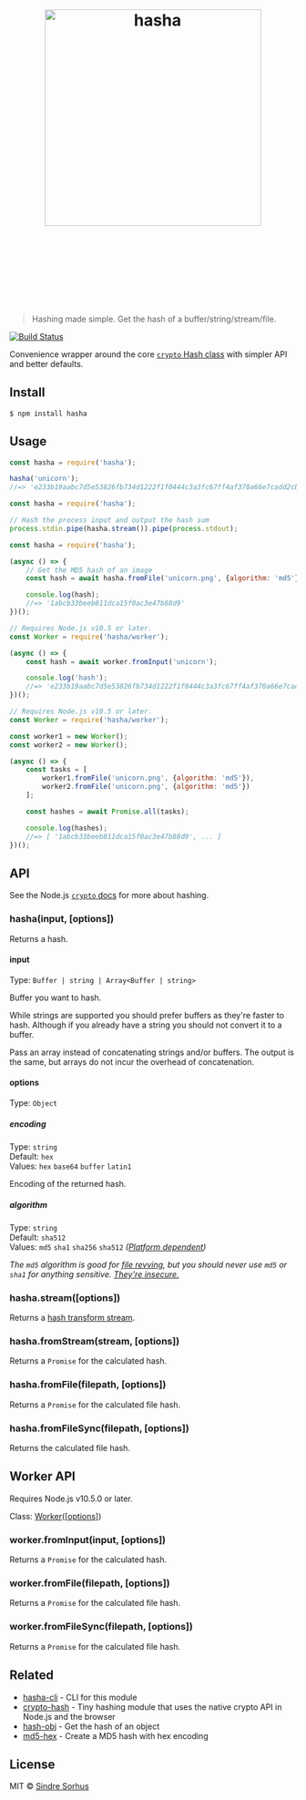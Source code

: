<h1 align="center">
	<br>
	<br>
	<br>
	<img width="380" src="media/logo.svg" alt="hasha">
	<br>
	<br>
	<br>
	<br>
	<br>
</h1>

> Hashing made simple. Get the hash of a buffer/string/stream/file.

[![Build Status](https://travis-ci.org/sindresorhus/hasha.svg?branch=master)](https://travis-ci.org/sindresorhus/hasha)

Convenience wrapper around the core [`crypto` Hash class](https://nodejs.org/api/crypto.html#crypto_crypto_createhash_algorithm) with simpler API and better defaults.


## Install

```
$ npm install hasha
```


## Usage

```js
const hasha = require('hasha');

hasha('unicorn');
//=> 'e233b19aabc7d5e53826fb734d1222f1f0444c3a3fc67ff4af370a66e7cadd2cb24009f1bc86f0bed12ca5fcb226145ad10fc5f650f6ef0959f8aadc5a594b27'
```

```js
const hasha = require('hasha');

// Hash the process input and output the hash sum
process.stdin.pipe(hasha.stream()).pipe(process.stdout);
```

```js
const hasha = require('hasha');

(async () => {
	// Get the MD5 hash of an image
	const hash = await hasha.fromFile('unicorn.png', {algorithm: 'md5'});

	console.log(hash);
	//=> '1abcb33beeb811dca15f0ac3e47b88d9'
})();
```

```js
// Requires Node.js v10.5 or later.
const Worker = require('hasha/worker');

(async () => {
	const hash = await worker.fromInput('unicorn');

	console.log('hash');
	//=> 'e233b19aabc7d5e53826fb734d1222f1f0444c3a3fc67ff4af370a66e7cadd2cb24009f1bc86f0bed12ca5fcb226145ad10fc5f650f6ef0959f8aadc5a594b27'
})();
```

```js
// Requires Node.js v10.5 or later.
const Worker = require('hasha/worker');

const worker1 = new Worker();
const worker2 = new Worker();

(async () => {
	const tasks = [
		worker1.fromFile('unicorn.png', {algorithm: 'md5'}),
		worker2.fromFile('unicorn.png', {algorithm: 'md5'})
	];

	const hashes = await Promise.all(tasks);

	console.log(hashes);
	//=> [ '1abcb33beeb811dca15f0ac3e47b88d9', ... ]
})();
```

## API

See the Node.js [`crypto` docs](https://nodejs.org/api/crypto.html#crypto_crypto_createhash_algorithm_options) for more about hashing.

### hasha(input, [options])

Returns a hash.

#### input

Type: `Buffer | string | Array<Buffer | string>`

Buffer you want to hash.

While strings are supported you should prefer buffers as they're faster to hash. Although if you already have a string you should not convert it to a buffer.

Pass an array instead of concatenating strings and/or buffers. The output is the same, but arrays do not incur the overhead of concatenation.

#### options

Type: `Object`

##### encoding

Type: `string`<br>
Default: `hex`<br>
Values: `hex` `base64` `buffer` `latin1`

Encoding of the returned hash.

##### algorithm

Type: `string`<br>
Default: `sha512`<br>
Values: `md5` `sha1` `sha256` `sha512` *([Platform dependent](https://nodejs.org/api/crypto.html#crypto_crypto_createhash_algorithm_options))*

*The `md5` algorithm is good for [file revving](https://github.com/sindresorhus/rev-hash), but you should never use `md5` or `sha1` for anything sensitive. [They're insecure.](http://googleonlinesecurity.blogspot.no/2014/09/gradually-sunsetting-sha-1.html)*

### hasha.stream([options])

Returns a [hash transform stream](https://nodejs.org/api/crypto.html#crypto_class_hash).

### hasha.fromStream(stream, [options])

Returns a `Promise` for the calculated hash.

### hasha.fromFile(filepath, [options])

Returns a `Promise` for the calculated file hash.

### hasha.fromFileSync(filepath, [options])

Returns the calculated file hash.

## Worker API

Requires Node.js v10.5.0 or later.

Class: [Worker](https://nodejs.org/api/worker_threads.html#worker_threads_class_worker)([[options](https://nodejs.org/api/worker_threads.html#worker_threads_new_worker_filename_options)])

### worker.fromInput(input, [options])

Returns a `Promise` for the calculated hash.

### worker.fromFile(filepath, [options])

Returns a `Promise` for the calculated file hash.

### worker.fromFileSync(filepath, [options])

Returns a `Promise` for the calculated file hash.

## Related

- [hasha-cli](https://github.com/sindresorhus/hasha-cli) - CLI for this module
- [crypto-hash](https://github.com/sindresorhus/crypto-hash) - Tiny hashing module that uses the native crypto API in Node.js and the browser
- [hash-obj](https://github.com/sindresorhus/hash-obj) - Get the hash of an object
- [md5-hex](https://github.com/sindresorhus/md5-hex) - Create a MD5 hash with hex encoding


## License

MIT © [Sindre Sorhus](https://sindresorhus.com)
